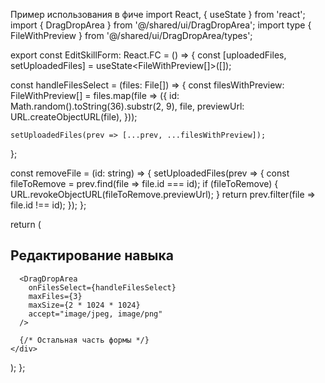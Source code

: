 Пример использования в фиче
import React, { useState } from 'react';
import { DragDropArea } from '@/shared/ui/DragDropArea';
import type { FileWithPreview } from '@/shared/ui/DragDropArea/types';

export const EditSkillForm: React.FC = () => {
  const [uploadedFiles, setUploadedFiles] = useState<FileWithPreview[]>([]);

  const handleFilesSelect = (files: File[]) => {
    const filesWithPreview: FileWithPreview[] = files.map(file => ({
      id: Math.random().toString(36).substr(2, 9),
      file,
      previewUrl: URL.createObjectURL(file),
    }));
    
    setUploadedFiles(prev => [...prev, ...filesWithPreview]);
  };

  const removeFile = (id: string) => {
    setUploadedFiles(prev => {
      const fileToRemove = prev.find(file => file.id === id);
      if (fileToRemove) {
        URL.revokeObjectURL(fileToRemove.previewUrl);
      }
      return prev.filter(file => file.id !== id);
    });
  };

  return (
    <div className="edit-skill-form">
      <h2>Редактирование навыка</h2>
      
      <DragDropArea 
        onFilesSelect={handleFilesSelect}
        maxFiles={3}
        maxSize={2 * 1024 * 1024}
        accept="image/jpeg, image/png"
      />
      
      {/* Остальная часть формы */}
    </div>
  );
};